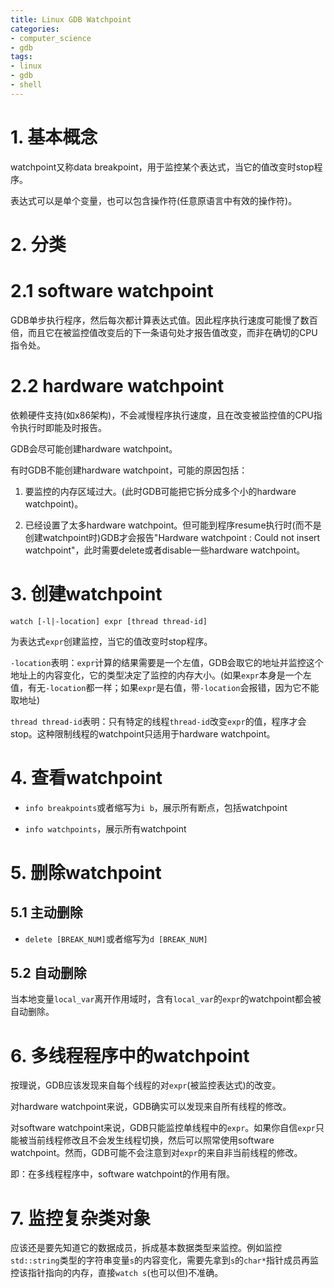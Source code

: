 ```yaml
---
title: Linux GDB Watchpoint
categories:
- computer_science
- gdb
tags:
- linux
- gdb
- shell
---
```


# 1. 基本概念

watchpoint又称data breakpoint，用于监控某个表达式，当它的值改变时stop程序。

表达式可以是单个变量，也可以包含操作符(任意原语言中有效的操作符)。

# 2. 分类

# 2.1 software watchpoint

GDB单步执行程序，然后每次都计算表达式值。因此程序执行速度可能慢了数百倍，而且它在被监控值改变后的下一条语句处才报告值改变，而非在确切的CPU指令处。

# 2.2 hardware watchpoint

依赖硬件支持(如x86架构)，不会减慢程序执行速度，且在改变被监控值的CPU指令执行时即能及时报告。

GDB会尽可能创建hardware watchpoint。

有时GDB不能创建hardware watchpoint，可能的原因包括：

1. 要监控的内存区域过大。(此时GDB可能把它拆分成多个小的hardware watchpoint)。

1. 已经设置了太多hardware watchpoint。但可能到程序resume执行时(而不是创建watchpoint时)GDB才会报告"Hardware watchpoint <num>: Could not insert watchpoint"，此时需要delete或者disable一些hardware watchpoint。

# 3. 创建watchpoint

```gdb
watch [-l|-location] expr [thread thread-id]
```

为表达式`expr`创建监控，当它的值改变时stop程序。

`-location`表明：`expr`计算的结果需要是一个左值，GDB会取它的地址并监控这个地址上的内容变化，它的类型决定了监控的内存大小。(如果`expr`本身是一个左值，有无`-location`都一样；如果`expr`是右值，带`-location`会报错，因为它不能取地址)

`thread thread-id`表明：只有特定的线程`thread-id`改变`expr`的值，程序才会stop。这种限制线程的watchpoint只适用于hardware watchpoint。

# 4. 查看watchpoint

- `info breakpoints`或者缩写为`i b`，展示所有断点，包括watchpoint

- `info watchpoints`，展示所有watchpoint

# 5. 删除watchpoint

## 5.1 主动删除

- `delete [BREAK_NUM]`或者缩写为`d [BREAK_NUM]`

## 5.2 自动删除

当本地变量`local_var`离开作用域时，含有`local_var`的`expr`的watchpoint都会被自动删除。

# 6. 多线程程序中的watchpoint

按理说，GDB应该发现来自每个线程的对`expr`(被监控表达式)的改变。

对hardware watchpoint来说，GDB确实可以发现来自所有线程的修改。

对software watchpoint来说，GDB只能监控单线程中的`expr`。如果你自信`expr`只能被当前线程修改且不会发生线程切换，然后可以照常使用software watchpoint。然而，GDB可能不会注意到对`expr`的来自非当前线程的修改。

即：在多线程程序中，software watchpoint的作用有限。

# 7. 监控复杂类对象

应该还是要先知道它的数据成员，拆成基本数据类型来监控。例如监控`std::string`类型的字符串变量`s`的内容变化，需要先拿到`s`的`char*`指针成员再监控该指针指向的内存，直接`watch s`(也可以但)不准确。